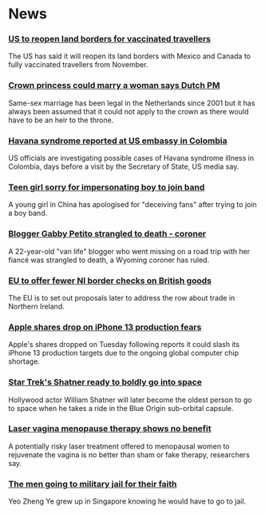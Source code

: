 # News
### [US to reopen land borders for vaccinated travellers](https://www.bbc.com/news/world-us-canada-58893052)
The US has said it will reopen its land borders with Mexico and Canada to fully vaccinated travellers from November. 
### [Crown princess could marry a woman says Dutch PM](https://www.bbc.com/news/world-europe-58886581)
Same-sex marriage has been legal in the Netherlands since 2001 but it has always been assumed that it could not apply to the crown as there would have to be an heir to the throne.
### [Havana syndrome reported at US embassy in Colombia](https://www.bbc.com/news/world-us-canada-58893344)
US officials are investigating possible cases of Havana syndrome illness in Colombia, days before a visit by the Secretary of State, US media say.
### [Teen girl sorry for impersonating boy to join band](https://www.bbc.com/news/world-asia-china-58893932)
A young girl in China has apologised for "deceiving fans" after trying to join a boy band.
### [Blogger Gabby Petito strangled to death - coroner](https://www.bbc.com/news/world-us-canada-58892307)
A 22-year-old "van life" blogger who went missing on a road trip with her fiancé was strangled to death, a Wyoming coroner has ruled.
### [EU to offer fewer NI border checks on British goods](https://www.bbc.com/news/uk-northern-ireland-58871221)
The EU is to set out proposals later to address the row about trade in Northern Ireland. 
### [Apple shares drop on iPhone 13 production fears](https://www.bbc.com/news/business-58892176)
Apple's shares dropped on Tuesday following reports it could slash its iPhone 13 production targets due to the ongoing global computer chip shortage.
### [Star Trek's Shatner ready to boldly go into space](https://www.bbc.com/news/science-environment-58885555)
Hollywood actor William Shatner will later become the oldest person to go to space when he takes a ride in the Blue Origin sub-orbital capsule.
### [Laser vagina menopause therapy shows no benefit](https://www.bbc.com/news/health-58868961)
A potentially risky laser treatment offered to menopausal women to rejuvenate the vagina is no better than sham or fake therapy, researchers say. 
### [The men going to military jail for their faith](https://www.bbc.com/news/world-asia-58647485)
Yeo Zheng Ye grew up in Singapore knowing he would have to go to jail.
